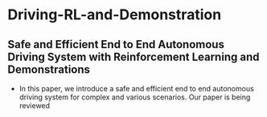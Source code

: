 # Driving-RL-and-Demonstration
## Safe and Efficient End to End Autonomous Driving System with Reinforcement Learning and Demonstrations

* In this paper, we introduce a safe and efficient end to end autonomous driving system for complex and various scenarios. Our paper is being reviewed
